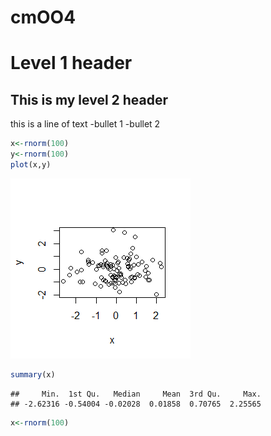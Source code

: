 cmOO4
================

Level 1 header
==============

This is my level 2 header
-------------------------

this is a line of text -bullet 1 -bullet 2

``` r
x<-rnorm(100)
y<-rnorm(100)
plot(x,y)
```

![](cm004sample_files/figure-markdown_github-ascii_identifiers/unnamed-chunk-1-1.png)

``` r
summary(x)
```

    ##     Min.  1st Qu.   Median     Mean  3rd Qu.     Max. 
    ## -2.62316 -0.54004 -0.02028  0.01858  0.70765  2.25565

``` r
x<-rnorm(100)
```
